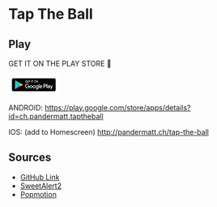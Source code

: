 # Tap The Ball

## Play

GET IT ON THE PLAY STORE 🎉

<a href="https://play.google.com/store/apps/details?id=ch.pandermatt.taptheball"><img src="google-play-badge.png" alt="Play Store" style="width: 100px;"/></a>

ANDROID: <https://play.google.com/store/apps/details?id=ch.pandermatt.taptheball>

IOS: (add to Homescreen) <http://pandermatt.ch/tap-the-ball>

## Sources

- [GitHub Link](https://github.com/pandermatt/tap-the-ball)
- [SweetAlert2](https://limonte.github.io/sweetalert2/)
- [Popmotion](https://popmotion.io/)
